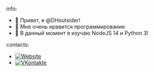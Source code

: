 info:
  - 👋 Привет, я @DHoutsider!
  - 👀 Мне очень нравится программирование
  - 🌱 В данный момент я изучаю NodeJS 14 и Python 3!

contacts:
  - <a href="https://dhoutsider.top/"><img alt="Website" src="https://img.shields.io/badge/Вебсайт-www.alexeylesin.me-blue?style=flat-square&logo=google-chrome"></a>
  - <a href="https://vk.com/dhoutsider/"><img alt="VKontakte" src="https://img.shields.io/badge/ВКонтакте-dhoutsider-blue?style=flat-square&logo=vk"></a>
